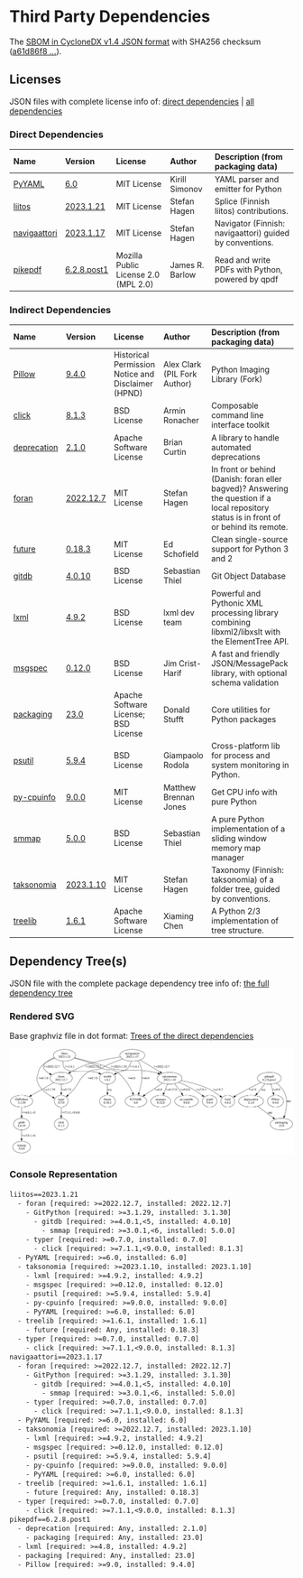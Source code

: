 # Third Party Dependencies

<!--[[[fill sbom_sha256()]]]-->
The [SBOM in CycloneDX v1.4 JSON format](https://git.sr.ht/~sthagen/etiketti/blob/default/sbom.json) with SHA256 checksum ([a61d86f8 ...](https://git.sr.ht/~sthagen/etiketti/blob/default/sbom.json.sha256 "sha256:a61d86f8d5f13fb43f483b946fd73e7b4e1fa70b3a93d5e4da791b91afb4c03d")).
<!--[[[end]]] (checksum: c18cd75cece1d4a8e0b6a16ab1d10139)-->
## Licenses 

JSON files with complete license info of: [direct dependencies](direct-dependency-licenses.json) | [all dependencies](all-dependency-licenses.json)

### Direct Dependencies

<!--[[[fill direct_dependencies_table()]]]-->
| Name                                                                                | Version                                                       | License                              | Author          | Description (from packaging data)                        |
|:------------------------------------------------------------------------------------|:--------------------------------------------------------------|:-------------------------------------|:----------------|:---------------------------------------------------------|
| [PyYAML](https://pyyaml.org/)                                                       | [6.0](https://pypi.org/project/PyYAML/6.0/)                   | MIT License                          | Kirill Simonov  | YAML parser and emitter for Python                       |
| [liitos](https://git.sr.ht/~sthagen/liitos/tree/default/item/README.md)             | [2023.1.21](https://pypi.org/project/liitos/2023.1.21/)       | MIT License                          | Stefan Hagen    | Splice (Finnish liitos) contributions.                   |
| [navigaattori](https://git.sr.ht/~sthagen/navigaattori/tree/default/item/README.md) | [2023.1.17](https://pypi.org/project/navigaattori/2023.1.17/) | MIT License                          | Stefan Hagen    | Navigator (Finnish: navigaattori) guided by conventions. |
| [pikepdf](https://github.com/pikepdf/pikepdf)                                       | [6.2.8.post1](https://pypi.org/project/pikepdf/6.2.8.post1/)  | Mozilla Public License 2.0 (MPL 2.0) | James R. Barlow | Read and write PDFs with Python, powered by qpdf         |
<!--[[[end]]] (checksum: f30809c67f8e55bde183ba2c3199058a)-->

### Indirect Dependencies

<!--[[[fill indirect_dependencies_table()]]]-->
| Name                                                                            | Version                                                     | License                                            | Author                       | Description (from packaging data)                                                                                                         |
|:--------------------------------------------------------------------------------|:------------------------------------------------------------|:---------------------------------------------------|:-----------------------------|:------------------------------------------------------------------------------------------------------------------------------------------|
| [Pillow](https://python-pillow.org)                                             | [9.4.0](https://pypi.org/project/Pillow/9.4.0/)             | Historical Permission Notice and Disclaimer (HPND) | Alex Clark (PIL Fork Author) | Python Imaging Library (Fork)                                                                                                             |
| [click](https://palletsprojects.com/p/click/)                                   | [8.1.3](https://pypi.org/project/click/8.1.3/)              | BSD License                                        | Armin Ronacher               | Composable command line interface toolkit                                                                                                 |
| [deprecation](http://deprecation.readthedocs.io/)                               | [2.1.0](https://pypi.org/project/deprecation/2.1.0/)        | Apache Software License                            | Brian Curtin                 | A library to handle automated deprecations                                                                                                |
| [foran](https://git.sr.ht/~sthagen/foran/tree/default/item/README.md)           | [2022.12.7](https://pypi.org/project/foran/2022.12.7/)      | MIT License                                        | Stefan Hagen                 | In front or behind (Danish: foran eller bagved)? Answering the question if a local repository status is in front of or behind its remote. |
| [future](https://python-future.org)                                             | [0.18.3](https://pypi.org/project/future/0.18.3/)           | MIT License                                        | Ed Schofield                 | Clean single-source support for Python 3 and 2                                                                                            |
| [gitdb](https://github.com/gitpython-developers/gitdb)                          | [4.0.10](https://pypi.org/project/gitdb/4.0.10/)            | BSD License                                        | Sebastian Thiel              | Git Object Database                                                                                                                       |
| [lxml](https://lxml.de/)                                                        | [4.9.2](https://pypi.org/project/lxml/4.9.2/)               | BSD License                                        | lxml dev team                | Powerful and Pythonic XML processing library combining libxml2/libxslt with the ElementTree API.                                          |
| [msgspec](https://jcristharif.com/msgspec/)                                     | [0.12.0](https://pypi.org/project/msgspec/0.12.0/)          | BSD License                                        | Jim Crist-Harif              | A fast and friendly JSON/MessagePack library, with optional schema validation                                                             |
| [packaging](https://github.com/pypa/packaging/blob/main/README.rst)             | [23.0](https://pypi.org/project/packaging/23.0/)            | Apache Software License; BSD License               | Donald Stufft                | Core utilities for Python packages                                                                                                        |
| [psutil](https://github.com/giampaolo/psutil)                                   | [5.9.4](https://pypi.org/project/psutil/5.9.4/)             | BSD License                                        | Giampaolo Rodola             | Cross-platform lib for process and system monitoring in Python.                                                                           |
| [py-cpuinfo](https://github.com/workhorsy/py-cpuinfo)                           | [9.0.0](https://pypi.org/project/py-cpuinfo/9.0.0/)         | MIT License                                        | Matthew Brennan Jones        | Get CPU info with pure Python                                                                                                             |
| [smmap](https://github.com/gitpython-developers/smmap)                          | [5.0.0](https://pypi.org/project/smmap/5.0.0/)              | BSD License                                        | Sebastian Thiel              | A pure Python implementation of a sliding window memory map manager                                                                       |
| [taksonomia](https://git.sr.ht/~sthagen/taksonomia/tree/default/item/README.md) | [2023.1.10](https://pypi.org/project/taksonomia/2023.1.10/) | MIT License                                        | Stefan Hagen                 | Taxonomy (Finnish: taksonomia) of a folder tree, guided by conventions.                                                                   |
| [treelib](https://github.com/caesar0301/treelib)                                | [1.6.1](https://pypi.org/project/treelib/1.6.1/)            | Apache Software License                            | Xiaming Chen                 | A Python 2/3 implementation of tree structure.                                                                                            |
<!--[[[end]]] (checksum: 7735a895c3ad7dfc026eb30582edca28)-->

## Dependency Tree(s)

JSON file with the complete package dependency tree info of: [the full dependency tree](package-dependency-tree.json)

### Rendered SVG

Base graphviz file in dot format: [Trees of the direct dependencies](package-dependency-tree.dot.txt)

<img src="./package-dependency-tree.svg" alt="Trees of the direct dependencies" title="Trees of the direct dependencies"/>

### Console Representation

<!--[[[fill dependency_tree_console_text()]]]-->
````console
liitos==2023.1.21
  - foran [required: >=2022.12.7, installed: 2022.12.7]
    - GitPython [required: >=3.1.29, installed: 3.1.30]
      - gitdb [required: >=4.0.1,<5, installed: 4.0.10]
        - smmap [required: >=3.0.1,<6, installed: 5.0.0]
    - typer [required: >=0.7.0, installed: 0.7.0]
      - click [required: >=7.1.1,<9.0.0, installed: 8.1.3]
  - PyYAML [required: >=6.0, installed: 6.0]
  - taksonomia [required: >=2023.1.10, installed: 2023.1.10]
    - lxml [required: >=4.9.2, installed: 4.9.2]
    - msgspec [required: >=0.12.0, installed: 0.12.0]
    - psutil [required: >=5.9.4, installed: 5.9.4]
    - py-cpuinfo [required: >=9.0.0, installed: 9.0.0]
    - PyYAML [required: >=6.0, installed: 6.0]
  - treelib [required: >=1.6.1, installed: 1.6.1]
    - future [required: Any, installed: 0.18.3]
  - typer [required: >=0.7.0, installed: 0.7.0]
    - click [required: >=7.1.1,<9.0.0, installed: 8.1.3]
navigaattori==2023.1.17
  - foran [required: >=2022.12.7, installed: 2022.12.7]
    - GitPython [required: >=3.1.29, installed: 3.1.30]
      - gitdb [required: >=4.0.1,<5, installed: 4.0.10]
        - smmap [required: >=3.0.1,<6, installed: 5.0.0]
    - typer [required: >=0.7.0, installed: 0.7.0]
      - click [required: >=7.1.1,<9.0.0, installed: 8.1.3]
  - PyYAML [required: >=6.0, installed: 6.0]
  - taksonomia [required: >=2022.12.7, installed: 2023.1.10]
    - lxml [required: >=4.9.2, installed: 4.9.2]
    - msgspec [required: >=0.12.0, installed: 0.12.0]
    - psutil [required: >=5.9.4, installed: 5.9.4]
    - py-cpuinfo [required: >=9.0.0, installed: 9.0.0]
    - PyYAML [required: >=6.0, installed: 6.0]
  - treelib [required: >=1.6.1, installed: 1.6.1]
    - future [required: Any, installed: 0.18.3]
  - typer [required: >=0.7.0, installed: 0.7.0]
    - click [required: >=7.1.1,<9.0.0, installed: 8.1.3]
pikepdf==6.2.8.post1
  - deprecation [required: Any, installed: 2.1.0]
    - packaging [required: Any, installed: 23.0]
  - lxml [required: >=4.8, installed: 4.9.2]
  - packaging [required: Any, installed: 23.0]
  - Pillow [required: >=9.0, installed: 9.4.0]
````
<!--[[[end]]] (checksum: d2450e6590d87fe961aad3ed1ba7c3b0)-->
